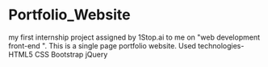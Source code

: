 # Portfolio_Website
my first internship project assigned by 1Stop.ai to me on "web development front-end ".
This is a single page portfolio website.
Used technologies-
HTML5 
CSS
Bootstrap 
jQuery 
